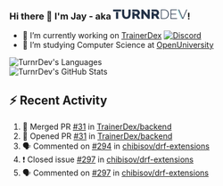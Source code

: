 ### Hi there 👋 I'm Jay - aka <img src="https://raw.githubusercontent.com/TurnrDev/TurnrDev/master/Logo/SVG/TurnrDev_Logo_Dark%20Blue%20%26%20Teal.svg" alt="TurnrDev" height="17.5px">!

- 🔭 I’m currently working on [TrainerDex](https://www.github.com/TrainerDex) [![Discord](https://discordapp.com/api/v6/guilds/364313717720219651/widget.png?style=shield)](http://discord.trainerdex.co.uk/)
- 🤔 I’m studying Computer Science at [OpenUniversity](http://www.open.ac.uk/courses/computing-it/degrees/bsc-computing-it-software-q62-soft)

![TurnrDev's Languages](https://github-readme-stats.vercel.app/api/top-langs/?username=TurnrDev&layout=compact&hide_border=true&title_color=1fa6aa&text_color=233247)
<br>
![TurnrDev's GitHub Stats](https://github-readme-stats.vercel.app/api?username=TurnrDev&show_icons=true&hide_border=true&count_private=true&include_all_commits=true&icon_color=1fa6aa&title_color=1fa6aa&text_color=233247)
<br>

## :zap: Recent Activity

<!--START_SECTION:activity-->
1. 🎉 Merged PR [#31](https://github.com//TrainerDex/backend/pull/31) in [TrainerDex/backend](https://github.com//TrainerDex/backend)
2. 💪 Opened PR [#31](https://github.com//TrainerDex/backend/pull/31) in [TrainerDex/backend](https://github.com//TrainerDex/backend)
3. 🗣 Commented on [#294](https://github.com//chibisov/drf-extensions/issues/294) in [chibisov/drf-extensions](https://github.com//chibisov/drf-extensions)
4. ❗️ Closed issue [#297](https://github.com//chibisov/drf-extensions/issues/297) in [chibisov/drf-extensions](https://github.com//chibisov/drf-extensions)
5. 🗣 Commented on [#297](https://github.com//chibisov/drf-extensions/issues/297) in [chibisov/drf-extensions](https://github.com//chibisov/drf-extensions)
<!--END_SECTION:activity-->
